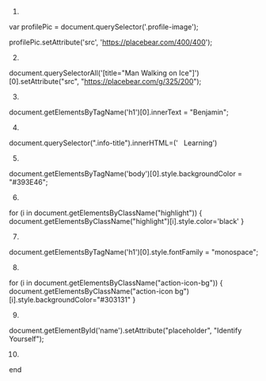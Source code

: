1)

var profilePic = document.querySelector('.profile-image');

profilePic.setAttribute('src', 'https://placebear.com/400/400');


2)
document.querySelectorAll('[title="Man Walking on Ice"]')[0].setAttribute("src", "https://placebear.com/g/325/200");

3)
document.getElementsByTagName('h1')[0].innerText = "Benjamin";

4)
document.querySelector(".info-title").innerHTML=('<i class="icon-book"></i> &nbsp; Learning')

5)
document.getElementsByTagName('body')[0].style.backgroundColor = "#393E46";

6)
for (i in document.getElementsByClassName("highlight")) { document.getElementsByClassName("highlight")[i].style.color='black' }

7)
document.getElementsByTagName('h1')[0].style.fontFamily = "monospace";

8)
for (i in document.getElementsByClassName("action-icon-bg")) { document.getElementsByClassName("action-icon bg")[i].style.backgroundColor="#303131" }

9)
document.getElementById('name').setAttribute("placeholder", "Identify Yourself");

10)




















end
